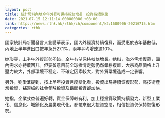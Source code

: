 ```yaml
---
layout: post
title: 統計局料內地今年外貿可保持較快增長　投資持續恢復
date: 2021-07-15 12:11:14.000000000 +08:00
link: https://news.rthk.hk/rthk/ch/component/k2/1600906-20210715.htm
categories: rthk
---
```


國家統計局新聞發言人劉愛華表示，國內外經濟持續復蘇，而受惠於去年基數低，內地上半年進出口按年急升27.1%，兩年平均增速逾10%。

她形容，上半年外貿形勢不錯，全年有望保持較快增長。她指，海外需求復蘇，國內需求亦持續回升。但要留意目前全球疫情走勢仍然錯綜複雜，大宗商品價格上升壓力較大，外部環境不穩定、不確定因素較大，對外貿環境造成一定影響。

另外，劉愛華提到，按上半年投資月度變化看，投資出現持續恢復形勢，高技術產業投資、補短板的社會領域投資及民間投資都加快。

她指，企業效益普遍好轉，資金保障較有利，加上穩投資政策持續發力，新型工業化、信息化、城鎮化及農業現代化，都帶來很大投資空間，相信投資仍保持恢復形勢。
